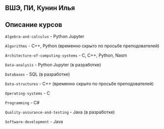 ## ВШЭ, ПИ, Кунин Илья

## Описание курсов

`Algebra-and-calculus` - Python Jupyter

`Algorithms` - C++, Python (временно скрыто по просьбе преподователей)

`Architecture-of-computing-systems` - C, C++, Python, Nasm

`Data-analysis` - Python Jupyter (в разработке) 

`Databases` - SQL (в разработке)

`Data-structures` - C++ (временно скрыто по просьбе преподователей)

`Operating-systems` - C

`Programming` - C#

`Quality-assurance-and-testing` - Java (в разработке)

`Software-development` - Java
